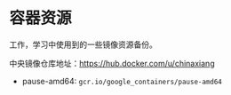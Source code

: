 # 容器资源

工作，学习中使用到的一些镜像资源备份。

中央镜像仓库地址：https://hub.docker.com/u/chinaxiang

- pause-amd64: `gcr.io/google_containers/pause-amd64`